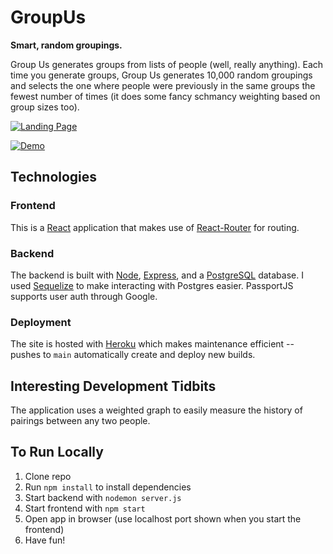 # GroupUs

**Smart, random groupings.**

Group Us generates groups from lists of people (well, really anything). Each time you generate groups, Group Us generates 10,000 random groupings and selects the one where people were previously in the same groups the fewest number of times (it does some fancy schmancy weighting based on group sizes too).

[![Landing Page](https://github.com/TylerAuer/nfl-wins-losses/blob/master/landing.png)](https://groupus.tylerauer.com)

[![Demo](https://github.com/TylerAuer/nfl-wins-losses/blob/master/demo.png)](https://groupus.tylerauer.com)

## Technologies

### Frontend

This is a [React](https://reactjs.org/) application that makes use of [React-Router](https://reactrouter.com/web/guides/quick-start) for routing.

### Backend

The backend is built with [Node](https://nodejs.org/en/), [Express](https://expressjs.com/), and a [PostgreSQL](https://www.postgresql.org/) database. I used [Sequelize](https://sequelize.org/) to make interacting with Postgres easier. PassportJS supports user auth through Google.

### Deployment

The site is hosted with [Heroku](https://www.heroku.com/home) which makes maintenance efficient -- pushes to `main` automatically create and deploy new builds.

## Interesting Development Tidbits

The application uses a weighted graph to easily measure the history of pairings between any two people.

## To Run Locally

1. Clone repo
2. Run `npm install` to install dependencies
3. Start backend with `nodemon server.js`
4. Start frontend with `npm start`
5. Open app in browser (use localhost port shown when you start the frontend)
6. Have fun!
